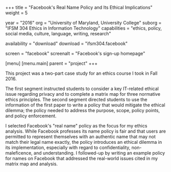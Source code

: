 +++
title = "Facebook's Real Name Policy and Its Ethical Implications"
weight = 5

year = "2016"
org = "University of Maryland, University College"
suborg = "IFSM 304 Ethics in Information Technology"
capabilities = "ethics, policy, social media, culture, language, writing, research"

availability = "download"
download = "ifsm304.facebook"

screen = "facebook"
screenalt = "Facebook's sign-up homepage"

[menu]
[menu.main]
parent = "project"
+++

This project was a two-part case study for an ethics course I took in Fall 2016.

The first segment instructed students to consider a key IT-related ethical issue regarding privacy and to complete a matrix map for three normative ethics principles. The second segment directed students to use the information of the first paper to write a policy that would mitigate the ethical dilemma; the policy needed to address the purpose, scope, policy points, and policy enforcement.

I selected Facebook's "real name" policy as the focus for my ethics analysis. While Facebook professes its name policy is fair and that users are permitted to represent themselves with an authentic name that may not match their legal name exactly, the policy introduces an ethical dilemma in its implementation, especially with regard to confidentiality, non-maleficence, and understanding. I followed-up by writing an example policy for names on Facebook that addressed the real-world issues cited in my matrix map and analysis.
